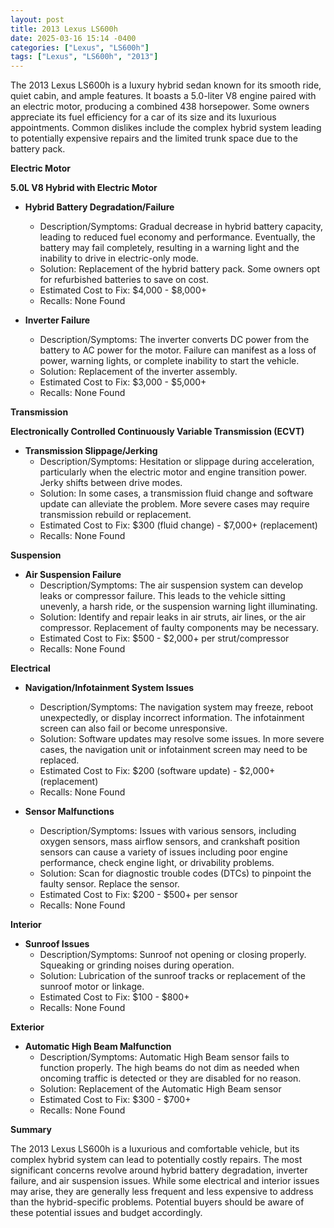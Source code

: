 ```yaml
---
layout: post
title: 2013 Lexus LS600h
date: 2025-03-16 15:14 -0400
categories: ["Lexus", "LS600h"]
tags: ["Lexus", "LS600h", "2013"]
---
```

The 2013 Lexus LS600h is a luxury hybrid sedan known for its smooth ride, quiet cabin, and ample features. It boasts a 5.0-liter V8 engine paired with an electric motor, producing a combined 438 horsepower. Some owners appreciate its fuel efficiency for a car of its size and its luxurious appointments. Common dislikes include the complex hybrid system leading to potentially expensive repairs and the limited trunk space due to the battery pack.

**Electric Motor**

**5.0L V8 Hybrid with Electric Motor**

*   **Hybrid Battery Degradation/Failure**
    *   Description/Symptoms: Gradual decrease in hybrid battery capacity, leading to reduced fuel economy and performance. Eventually, the battery may fail completely, resulting in a warning light and the inability to drive in electric-only mode.
    *   Solution: Replacement of the hybrid battery pack. Some owners opt for refurbished batteries to save on cost.
    *   Estimated Cost to Fix: $4,000 - $8,000+
    *   Recalls: None Found

*   **Inverter Failure**
    *   Description/Symptoms: The inverter converts DC power from the battery to AC power for the motor. Failure can manifest as a loss of power, warning lights, or complete inability to start the vehicle.
    *   Solution: Replacement of the inverter assembly.
    *   Estimated Cost to Fix: $3,000 - $5,000+
    *   Recalls: None Found

**Transmission**

**Electronically Controlled Continuously Variable Transmission (ECVT)**

*   **Transmission Slippage/Jerking**
    *   Description/Symptoms: Hesitation or slippage during acceleration, particularly when the electric motor and engine transition power. Jerky shifts between drive modes.
    *   Solution: In some cases, a transmission fluid change and software update can alleviate the problem. More severe cases may require transmission rebuild or replacement.
    *   Estimated Cost to Fix: $300 (fluid change) - $7,000+ (replacement)
    *   Recalls: None Found

**Suspension**

*   **Air Suspension Failure**
    *   Description/Symptoms: The air suspension system can develop leaks or compressor failure. This leads to the vehicle sitting unevenly, a harsh ride, or the suspension warning light illuminating.
    *   Solution: Identify and repair leaks in air struts, air lines, or the air compressor. Replacement of faulty components may be necessary.
    *   Estimated Cost to Fix: $500 - $2,000+ per strut/compressor
    *   Recalls: None Found

**Electrical**

*   **Navigation/Infotainment System Issues**
    *   Description/Symptoms: The navigation system may freeze, reboot unexpectedly, or display incorrect information. The infotainment screen can also fail or become unresponsive.
    *   Solution: Software updates may resolve some issues. In more severe cases, the navigation unit or infotainment screen may need to be replaced.
    *   Estimated Cost to Fix: $200 (software update) - $2,000+ (replacement)
    *   Recalls: None Found

*   **Sensor Malfunctions**
    *   Description/Symptoms: Issues with various sensors, including oxygen sensors, mass airflow sensors, and crankshaft position sensors can cause a variety of issues including poor engine performance, check engine light, or drivability problems.
    *   Solution: Scan for diagnostic trouble codes (DTCs) to pinpoint the faulty sensor. Replace the sensor.
    *   Estimated Cost to Fix: $200 - $500+ per sensor
    *   Recalls: None Found

**Interior**

*   **Sunroof Issues**
    *   Description/Symptoms: Sunroof not opening or closing properly. Squeaking or grinding noises during operation.
    *   Solution: Lubrication of the sunroof tracks or replacement of the sunroof motor or linkage.
    *   Estimated Cost to Fix: $100 - $800+
    *   Recalls: None Found

**Exterior**

*   **Automatic High Beam Malfunction**
    * Description/Symptoms: Automatic High Beam sensor fails to function properly. The high beams do not dim as needed when oncoming traffic is detected or they are disabled for no reason.
    * Solution: Replacement of the Automatic High Beam sensor
    * Estimated Cost to Fix: $300 - $700+
    * Recalls: None Found

**Summary**

The 2013 Lexus LS600h is a luxurious and comfortable vehicle, but its complex hybrid system can lead to potentially costly repairs. The most significant concerns revolve around hybrid battery degradation, inverter failure, and air suspension issues. While some electrical and interior issues may arise, they are generally less frequent and less expensive to address than the hybrid-specific problems. Potential buyers should be aware of these potential issues and budget accordingly.

